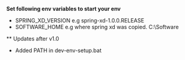 **Set following env variables to start your env**

+ SPRING_XD_VERSION e.g spring-xd-1.0.0.RELEASE
+ SOFTWARE_HOME e.g where spring xd was copied. C:\Software


** Updates after v1.0
+ Added PATH in dev-env-setup.bat 






